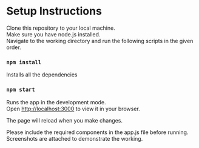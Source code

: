 # Setup Instructions  

Clone this repository to your local machine.\
Make sure you have node.js installed.  
Navigate to the working directory and run the following scripts in the given order.  

### `npm install`

Installs all the dependencies

### `npm start`

Runs the app in the development mode.\
Open [http://localhost:3000](http://localhost:3000) to view it in your browser.

The page will reload when you make changes.

Please include the required components in the app.js file before running.\
Screenshots are attached to demonstrate the working.
